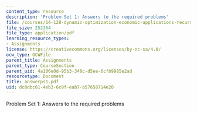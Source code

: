 ```yaml
---
content_type: resource
description: 'Problem Set 1: Answers to the required problems'
file: /courses/14-128-dynamic-optimization-economic-applications-recursive-methods-spring-2003/dc0dbc014eb36c9feab7b57658714e20_answerps1.pdf
file_size: 252364
file_type: application/pdf
learning_resource_types:
- Assignments
license: https://creativecommons.org/licenses/by-nc-sa/4.0/
ocw_type: OCWFile
parent_title: Assignments
parent_type: CourseSection
parent_uid: 4a106e0d-95b3-340c-d5ee-6cfb9985e2ad
resourcetype: Document
title: answerps1.pdf
uid: dc0dbc01-4eb3-6c9f-eab7-b57658714e20
---
```

Problem Set 1: Answers to the required problems